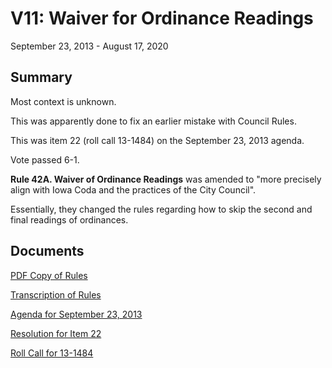 # V11: Waiver for Ordinance Readings

September 23, 2013 - August 17, 2020 

## Summary

Most context is unknown.

This was apparently done to fix an earlier mistake with Council Rules.

This was item 22 (roll call 13-1484) on the September 23, 2013 agenda.

Vote passed 6-1.

**Rule 42A. Waiver of Ordinance Readings** was amended to "more precisely align with Iowa Coda and the practices of the City Council". 

Essentially, they changed the rules regarding how to skip the second and final readings of ordinances. 

## Documents

[PDF Copy of Rules](assets/rules-archive/2013_09_23/copy.pdf)

[Transcription of Rules](assets/rules-archive/2013_09_23/transcription.md)

[Agenda for September 23, 2013](assets/rules-archive/2013_09_23/agenda.pdf)

[Resolution for Item 22](assets/rules-archive/2013_09_23/resolution.pdf)

[Roll Call for 13-1484](assets/rules-archive/2013_09_23/roll_call.pdf)
